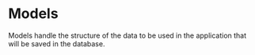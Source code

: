 # Models

Models handle the structure of the data to be used in the application that will be saved in the database.
